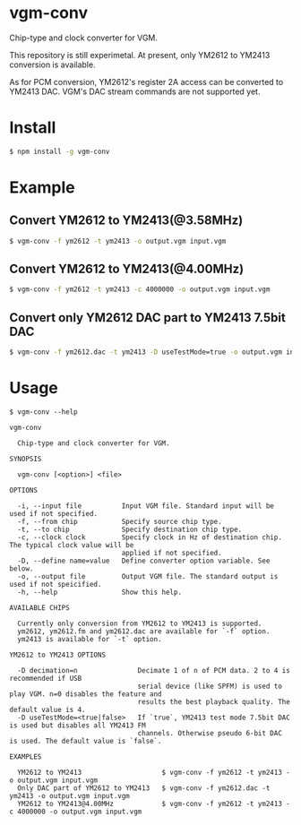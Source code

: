 # vgm-conv
  Chip-type and clock converter for VGM.

This repository is still experimetal. At present, only YM2612 to YM2413 conversion is available. 

As for PCM conversion, YM2612's register 2A access can be converted to YM2413 DAC. VGM's DAC stream commands are not supported yet.

# Install
```sh
$ npm install -g vgm-conv
```

# Example
## Convert YM2612 to YM2413(@3.58MHz)
```sh
$ vgm-conv -f ym2612 -t ym2413 -o output.vgm input.vgm
```

## Convert YM2612 to YM2413(@4.00MHz)
```sh
$ vgm-conv -f ym2612 -t ym2413 -c 4000000 -o output.vgm input.vgm
```

## Convert only YM2612 DAC part to YM2413 7.5bit DAC
```sh
$ vgm-conv -f ym2612.dac -t ym2413 -D useTestMode=true -o output.vgm input.vgm
```


# Usage
```
$ vgm-conv --help

vgm-conv

  Chip-type and clock converter for VGM.

SYNOPSIS

  vgm-conv [<option>] <file> 

OPTIONS

  -i, --input file          Input VGM file. Standard input will be used if not specified.                 
  -f, --from chip           Specify source chip type.                                                     
  -t, --to chip             Specify destination chip type.                                                
  -c, --clock clock         Specify clock in Hz of destination chip. The typical clock value will be      
                            applied if not specified.                                                     
  -D, --define name=value   Define converter option variable. See below.                                  
  -o, --output file         Output VGM file. The standard output is used if not speicified.               
  -h, --help                Show this help.                                                               

AVAILABLE CHIPS

  Currently only conversion from YM2612 to YM2413 is supported.                   
  ym2612, ym2612.fm and ym2612.dac are available for `-f` option. 
  ym2413 is available for `-t` option.                            

YM2612 to YM2413 OPTIONS

  -D decimation=n               Decimate 1 of n of PCM data. 2 to 4 is recommended if USB     
                                serial device (like SPFM) is used to play VGM. n=0 disables the feature and 
                                results the best playback quality. The default value is 4.                      
  -D useTestMode=<true|false>   If `true`, YM2413 test mode 7.5bit DAC is used but disables all YM2413 FM   
                                channels. Otherwise pseudo 6-bit DAC is used. The default value is `false`. 

EXAMPLES

  YM2612 to YM2413                    $ vgm-conv -f ym2612 -t ym2413 -o output.vgm input.vgm            
  Only DAC part of YM2612 to YM2413   $ vgm-conv -f ym2612.dac -t ym2413 -o output.vgm input.vgm        
  YM2612 to YM2413@4.00MHz            $ vgm-conv -f ym2612 -t ym2413 -c 4000000 -o output.vgm input.vgm 
```
